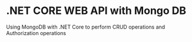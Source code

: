 # .NET CORE WEB API with Mongo DB
Using MongoDB with .NET Core to perform CRUD operations and Authorization operations

